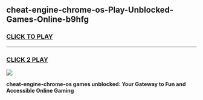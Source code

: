 
## cheat-engine-chrome-os-Play-Unblocked-Games-Online-b9hfg
<h3>
<a href="https://premium76.site?title=cheat-engine-chrome-os&ref=25A">CLICK TO PLAY</a></h3>
<hr>

<h3>
<a href="https://premium76.site?title=cheat-engine-chrome-os&ref=25A">CLICK 2 PLAY</a>
  
</h3>

<a href="https://premium76.site?title=cheat-engine-chrome-os&ref=25A"><img src="https://clearcache.store/games.png"></a>


**cheat-engine-chrome-os games unblocked: Your Gateway to Fun and Accessible Online Gaming**
